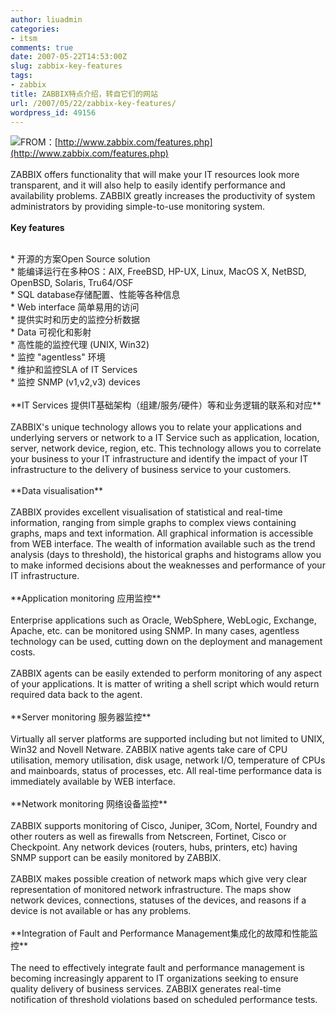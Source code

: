 ```yaml
---
author: liuadmin
categories:
- itsm
comments: true
date: 2007-05-22T14:53:00Z
slug: zabbix-key-features
tags:
- zabbix
title: ZABBIX特点介绍，转自它们的网站
url: /2007/05/22/zabbix-key-features/
wordpress_id: 49156
---
```


[![](http://www.zabbix.com/img/screenshots/v1.1/view.screens.2.png)](http://www.zabbix.com/img/screenshots/v1.1/view.screens.2.png)FROM：[http://www.zabbix.com/features.php](http://www.zabbix.com/features.php)<br /><br />ZABBIX offers functionality that will make your IT resources look more transparent, and it will also help to easily identify performance and availability problems. ZABBIX greatly increases the productivity of system administrators by providing simple-to-use monitoring system.<br /><br />**Key features**<br />

<br />	
  * 开源的方案Open Source solution
<br />	
  * 能编译运行在多种OS：AIX, FreeBSD, HP-UX, Linux, MacOS X, NetBSD, OpenBSD, Solaris, Tru64/OSF
<br />	
  * SQL database存储配置、性能等各种信息
<br />	
  * Web interface 简单易用的访问
<br />	
  * 提供实时和历史的监控分析数据
<br />	
  * Data 可视化和影射
<br />	
  * 高性能的监控代理 (UNIX, Win32)
<br />	
  * 监控 "agentless" 环境
<br />	
  * 维护和监控SLA of IT Services
<br />	
  * 监控 SNMP (v1,v2,v3) devices
<br /><br />**IT Services 提供IT基础架构（组建/服务/硬件）等和业务逻辑的联系和对应**<br /><br />ZABBIX's unique technology allows you to relate your applications and underlying servers or network to a IT Service such as application, location, server, network device, region, etc. This technology allows you to correlate your business to your IT infrastructure and identify the impact of your IT infrastructure to the delivery of business service to your customers.<br /><br />**Data visualisation**<br /><br />ZABBIX provides excellent visualisation of statistical and real-time information, ranging from simple graphs to complex views containing graphs, maps and text information. All graphical information is accessible from WEB interface. The wealth of information available such as the trend analysis (days to threshold), the historical graphs and histograms allow you to make informed decisions about the weaknesses and performance of your IT infrastructure.<br /><br />**Application monitoring 应用监控**<br /><br />Enterprise applications such as Oracle, WebSphere, WebLogic, Exchange, Apache, etc. can be monitored using SNMP. In many cases, agentless technology can be used, cutting down on the deployment and management costs.<br /><br />ZABBIX agents can be easily extended to perform monitoring of any aspect of your applications. It is matter of writing a shell script which would return required data back to the agent.<br /><br />**Server monitoring 服务器监控**<br /><br />Virtually all server platforms are supported including but not limited to UNIX, Win32 and Novell Netware. ZABBIX native agents take care of CPU utilisation, memory utilisation, disk usage, network I/O, temperature of CPUs and mainboards, status of processes, etc. All real-time performance data is immediately available by WEB interface.<br /><br />**Network monitoring 网络设备监控**<br /><br />ZABBIX supports monitoring of Cisco, Juniper, 3Com, Nortel, Foundry and other routers as well as firewalls from Netscreen, Fortinet, Cisco or Checkpoint. Any network devices (routers, hubs, printers, etc) having SNMP support can be easily monitored by ZABBIX.<br /><br />ZABBIX makes possible creation of network maps which give very clear representation of monitored network infrastructure. The maps show network devices, connections, statuses of the devices, and reasons if a device is not available or has any problems.<br /><br />**Integration of Fault and Performance Management集成化的故障和性能监控**<br /><br />The need to effectively integrate fault and performance management is becoming increasingly apparent to IT organizations seeking to ensure quality delivery of business services. ZABBIX generates real-time notification of threshold violations based on scheduled performance tests.

